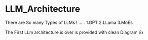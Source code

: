 # LLM_Architecture
There are So many Types of LLMs ! .....
1.GPT
2.LLama
3.MoEs

The First LLm architecture is over is provided with clean Diagram 👍
